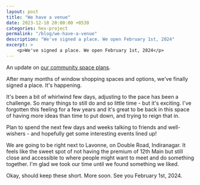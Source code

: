 ```yaml
---
layout: post
title: "We have a venue"
date: 2023-12-18 20:00:00 +0530
categories: hex-project
permalink: "/blog/we-have-a-venue"
description: "We've signed a place. We open February 1st, 2024"
excerpt: >
    <p>We've signed a place. We open February 1st, 2024</p>
---
```


An update on [our community space plans](/blog/hex-project).

After many months of window shopping spaces and options, we've finally signed a place. It's happening.

It's been a bit of whirlwind few days, adjusting to the pace has been a challenge. So many things to still do and so little time - but it's exciting. I've forgotten this feeling for a few years and it's great to be back in this space of having more ideas than time to put down, and trying to reign that in.

Plan to spend the next few days and weeks talking to friends and well-wishers - and hopefully get some interesting events lined up!

We are going to be right next to Lavonne, on Double Road, Indiranagar. It feels like the sweet spot of not having the premium of 12th Main but still close and accessible to where people might want to meet and do something together. I'm glad we took our time until we found something we liked.

Okay, should keep these short. More soon. See you February 1st, 2024.